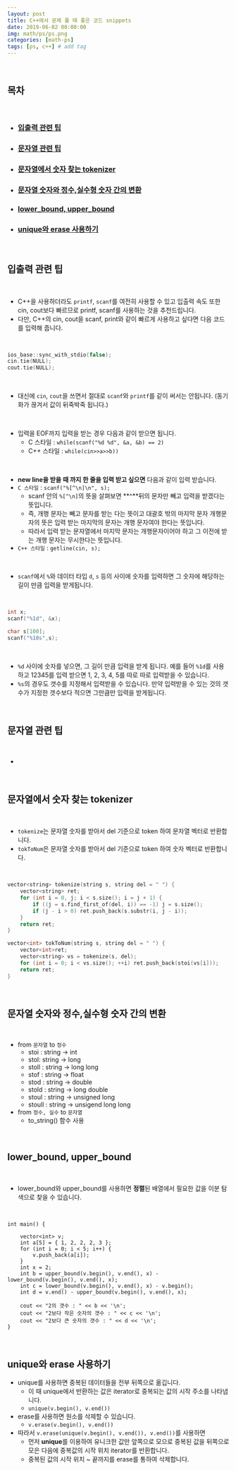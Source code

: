 ```yaml
---
layout: post
title: C++에서 문제 풀 때 좋은 코드 snippets
date: 2019-06-02 00:00:00
img: math/ps/ps.png
categories: [math-ps] 
tags: [ps, c++] # add tag
---
```


<br>

## **목차**

<br>

- ### [입출력 관련 팁](#입출력-관련-팁-1)
- ### [문자열 관련 팁](#문자열-관련-팁-1)
- ### [문자열에서 숫자 찾는 tokenizer](#문자열에서-숫자-찾는-tokenizer-1)
- ### [문자열 숫자와 정수,실수형 숫자 간의 변환](#문자열-숫자와-정수실수형-숫자-간의-변환-1)
- ### [lower_bound, upper_bound](#lower_bound-upper_bound-1)
- ### [unique와 erase 사용하기](#unique와-erase-사용하기-1)

<br>

## **입출력 관련 팁**

<br>

- C++을 사용하더라도 `printf`, `scanf`를 여전히 사용할 수 있고 입출력 속도 또한 cin, cout보다 빠르므로 printf, scanf를 사용하는 것을 추천드립니다.
- 다만, C++의 cin, cout을 scanf, print와 같이 빠르게 사용하고 싶다면 다음 코드를 입력해 줍니다.

<br>

```cpp
ios_base::sync_with_stdio(false);
cin.tie(NULL);
cout.tie(NULL);
```

<br>

- 대신에 `cin`, `cout`을 쓰면서 절대로 `scanf`와 `printf`를 같이 써서는 안됩니다. (동기화가 끊겨서 값이 뒤죽박죽 됩니다.)
    
<br>

- 입력을 EOF까지 입력을 받는 경우 다음과 같이 받으면 됩니다.
    - C 스타일 : `while(scanf("%d %d", &a, &b) == 2)`
    - C++ 스타일 : `while(cin>>a>>b))`

<br>

- **new line을 받을 때 까지 한 줄을 입력 받고 싶으면** 다음과 같이 입력 받습니다.
- `C 스타일` : `scanf("%[^\n]\n", s);`
	- scanf 안의 `%[^\n]`의 뜻을 살펴보면 **^**뒤의 문자만 빼고 입력을 받겠다는 뜻입니다. 
	- 즉, 개행 문자는 빼고 문자를 받는 다는 뜻이고 대괄호 밖의 마지막 문자 개행문자의 뜻은 입력 받는 마지막의 문자는 개행 문자여야 한다는 뜻입니다.
	- 따라서 입력 받는 문자열에서 마지막 문자는 개행문자이어야 하고 그 이전에 받는 개행 문자는 무시한다는 뜻입니다.
- `C++ 스타일` : `getline(cin, s);`

<br>

- `scanf`에서 `%`와 데이터 타입 `d`, `s` 등의 사이에 숫자를 입력하면 그 숫자에 해당하는 길이 만큼 입력을 받게됩니다.

<br>

```cpp
int x;
scanf("%1d", &x);

char s[100];
scanf("%10s",s);
```

<br>

- `%d` 사이에 숫자를 넣으면, 그 길이 만큼 입력을 받게 됩니다. 예를 들어 `%1d`를 사용하고 12345를 입력 받으면 1, 2, 3, 4, 5를 따로 따로 입력받을 수 있습니다.
- `%s`의 경우도 갯수를 지정해서 입력받을 수 있습니다. 만약 입력받을 수 있는 것의 갯수가 지정한 갯수보다 적으면 그만큼만 입력을 받게됩니다.

<br>

## **문자열 관련 팁**

<br>

- 


<br>

## **문자열에서 숫자 찾는 tokenizer**

<br>

- `tokenize`는 문자열 숫자를 받아서 del 기준으로 token 하여 문자열 벡터로 반환합니다.
- `tokToNum`은 문자열 숫자를 받아서 del 기준으로 token 하여 숫자 벡터로 반환합니다.

<br>

```cpp
vector<string> tokenize(string s, string del = " ") {
	vector<string> ret;
	for (int i = 0, j; i < s.size(); i = j + 1) {
		if ((j = s.find_first_of(del, i)) == -1) j = s.size();
		if (j - i > 0) ret.push_back(s.substr(i, j - i));
	}
	return ret;
}

vector<int> tokToNum(string s, string del = " ") {
	vector<int>ret;
	vector<string> vs = tokenize(s, del);
	for (int i = 0; i < vs.size(); ++i) ret.push_back(stoi(vs[i]));
	return ret;
}

```

<br>

## **문자열 숫자와 정수,실수형 숫자 간의 변환**

<br>

- from `문자열` to `정수`
    - stoi : string → int
    - stol: string → long
    - stoll : string → long long
    - stof : string → float
    - stod : string → double
    - stold : string → long double
    - stoul : string → unsigned long
    - stoull : string → unsigend long long
- from `정수, 실수` to `문자열`
    - to_string() 함수 사용

<br>

## **lower_bound, upper_bound**

<br>

- lower_bound와 upper_bound를 사용하면 **정렬**된 배열에서 필요한 값을 이분 탐색으로 찾을 수 있습니다.

<br>

```
int main() {

	vector<int> v;
	int a[5] = { 1, 2, 2, 2, 3 };
	for (int i = 0; i < 5; i++) {
		v.push_back(a[i]);
	}
	int x = 2;
	int b = upper_bound(v.begin(), v.end(), x) - lower_bound(v.begin(), v.end(), x);
	int c = lower_bound(v.begin(), v.end(), x) - v.begin();
	int d = v.end() - upper_bound(v.begin(), v.end(), x);

	cout << "2의 갯수 : " << b << '\n';
	cout << "2보다 작은 숫자의 갯수 : " << c << '\n';
	cout << "2보다 큰 숫자의 갯수 : " << d << '\n';
}

```

<br>

## **unique와 erase 사용하기**

- unique를 사용하면 중복된 데이터들을 전부 뒤쪽으로 옮깁니다.
    - 이 때 unique에서 반환하는 값은 iterator로 중복되는 값의 시작 주소를 나타냅니다.
    - `unique(v.begin(), v.end())`
- erase를 사용하면 원소를 삭제할 수 있습니다.
    - `v.erase(v.begin(), v.end())`
- 따라서 `v.erase(unique(v.begin(), v.end()), v.end())`를 사용하면 
    - 먼저 **unique**를 이용하여 유니크한 값만 앞쪽으로 모으로 중복된 값을 뒤쪽으로 모은 다음에 중복값의 시작 위치 iterator를 반환합니다.
    - 중복된 값의 시작 위치 ~ 끝까지를 erase를 통하여 삭제합니다.
     
<br>
    

